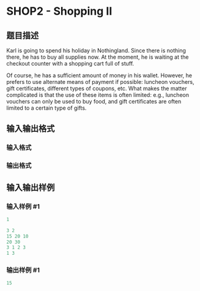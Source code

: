 # SHOP2 - Shopping II

## 题目描述

Karl is going to spend his holiday in Nothingland. Since there is nothing there, he has to buy all supplies now. At the moment, he is waiting at the checkout counter with a shopping cart full of stuff.

Of course, he has a sufficient amount of money in his wallet. However, he prefers to use alternate means of payment if possible: luncheon vouchers, gift certificates, different types of coupons, etc. What makes the matter complicated is that the use of these items is often limited: e.g., luncheon vouchers can only be used to buy food, and gift certificates are often limited to a certain type of gifts.

## 输入输出格式

### 输入格式

### 输出格式

## 输入输出样例

### 输入样例 #1

```cpp
1

3 2
15 20 10
20 30
3 1 2 3
1 3
```


### 输出样例 #1

```cpp
15
```


